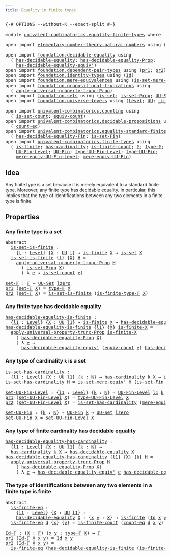 ```yaml
---
title: Equality in finite types
---
```


<pre class="Agda"><a id="50" class="Symbol">{-#</a> <a id="54" class="Keyword">OPTIONS</a> <a id="62" class="Pragma">--without-K</a> <a id="74" class="Pragma">--exact-split</a> <a id="88" class="Symbol">#-}</a>

<a id="93" class="Keyword">module</a> <a id="100" href="univalent-combinatorics.equality-finite-types.html" class="Module">univalent-combinatorics.equality-finite-types</a> <a id="146" class="Keyword">where</a>

<a id="153" class="Keyword">open</a> <a id="158" class="Keyword">import</a> <a id="165" href="elementary-number-theory.natural-numbers.html" class="Module">elementary-number-theory.natural-numbers</a> <a id="206" class="Keyword">using</a> <a id="212" class="Symbol">(</a><a id="213" href="elementary-number-theory.natural-numbers.html#1444" class="Datatype">ℕ</a><a id="214" class="Symbol">)</a>

<a id="217" class="Keyword">open</a> <a id="222" class="Keyword">import</a> <a id="229" href="foundation.decidable-equality.html" class="Module">foundation.decidable-equality</a> <a id="259" class="Keyword">using</a>
  <a id="267" class="Symbol">(</a> <a id="269" href="foundation.decidable-equality.html#1785" class="Function">has-decidable-equality</a><a id="291" class="Symbol">;</a> <a id="293" href="foundation.decidable-equality.html#7766" class="Function">has-decidable-equality-Prop</a><a id="320" class="Symbol">;</a>
    <a id="326" href="foundation.decidable-equality.html#4811" class="Function">has-decidable-equality-equiv&#39;</a><a id="355" class="Symbol">)</a>
<a id="357" class="Keyword">open</a> <a id="362" class="Keyword">import</a> <a id="369" href="foundation.dependent-pair-types.html" class="Module">foundation.dependent-pair-types</a> <a id="401" class="Keyword">using</a> <a id="407" class="Symbol">(</a><a id="408" href="foundation-core.dependent-pair-types.html#592" class="Field">pr1</a><a id="411" class="Symbol">;</a> <a id="413" href="foundation-core.dependent-pair-types.html#604" class="Field">pr2</a><a id="416" class="Symbol">)</a>
<a id="418" class="Keyword">open</a> <a id="423" class="Keyword">import</a> <a id="430" href="foundation.identity-types.html" class="Module">foundation.identity-types</a> <a id="456" class="Keyword">using</a> <a id="462" class="Symbol">(</a><a id="463" href="foundation-core.identity-types.html#641" class="Datatype">Id</a><a id="465" class="Symbol">)</a>
<a id="467" class="Keyword">open</a> <a id="472" class="Keyword">import</a> <a id="479" href="foundation.mere-equivalences.html" class="Module">foundation.mere-equivalences</a> <a id="508" class="Keyword">using</a> <a id="514" class="Symbol">(</a><a id="515" href="foundation.mere-equivalences.html#3465" class="Function">is-set-mere-equiv&#39;</a><a id="533" class="Symbol">)</a>
<a id="535" class="Keyword">open</a> <a id="540" class="Keyword">import</a> <a id="547" href="foundation.propositional-truncations.html" class="Module">foundation.propositional-truncations</a> <a id="584" class="Keyword">using</a>
  <a id="592" class="Symbol">(</a> <a id="594" href="foundation.propositional-truncations.html#5581" class="Function">apply-universal-property-trunc-Prop</a><a id="629" class="Symbol">)</a>
<a id="631" class="Keyword">open</a> <a id="636" class="Keyword">import</a> <a id="643" href="foundation.sets.html" class="Module">foundation.sets</a> <a id="659" class="Keyword">using</a> <a id="665" class="Symbol">(</a><a id="666" href="foundation-core.sets.html#1099" class="Function">is-set</a><a id="672" class="Symbol">;</a> <a id="674" href="foundation.sets.html#2150" class="Function">is-set-Prop</a><a id="685" class="Symbol">;</a> <a id="687" href="foundation-core.sets.html#1177" class="Function">UU-Set</a><a id="693" class="Symbol">)</a>
<a id="695" class="Keyword">open</a> <a id="700" class="Keyword">import</a> <a id="707" href="foundation.universe-levels.html" class="Module">foundation.universe-levels</a> <a id="734" class="Keyword">using</a> <a id="740" class="Symbol">(</a><a id="741" href="Agda.Primitive.html#597" class="Postulate">Level</a><a id="746" class="Symbol">;</a> <a id="748" href="foundation-core.universe-levels.html#222" class="Primitive">UU</a><a id="750" class="Symbol">;</a> <a id="752" href="Agda.Primitive.html#810" class="Primitive Operator">_⊔_</a><a id="755" class="Symbol">;</a> <a id="757" href="Agda.Primitive.html#764" class="Primitive">lzero</a><a id="762" class="Symbol">)</a>

<a id="765" class="Keyword">open</a> <a id="770" class="Keyword">import</a> <a id="777" href="univalent-combinatorics.counting.html" class="Module">univalent-combinatorics.counting</a> <a id="810" class="Keyword">using</a>
  <a id="818" class="Symbol">(</a> <a id="820" href="univalent-combinatorics.counting.html#2336" class="Function">is-set-count</a><a id="832" class="Symbol">;</a> <a id="834" href="univalent-combinatorics.counting.html#1956" class="Function">equiv-count</a><a id="845" class="Symbol">)</a>
<a id="847" class="Keyword">open</a> <a id="852" class="Keyword">import</a> <a id="859" href="univalent-combinatorics.decidable-propositions.html" class="Module">univalent-combinatorics.decidable-propositions</a> <a id="906" class="Keyword">using</a>
  <a id="914" class="Symbol">(</a> <a id="916" href="univalent-combinatorics.decidable-propositions.html#2360" class="Function">count-eq</a><a id="924" class="Symbol">)</a>
<a id="926" class="Keyword">open</a> <a id="931" class="Keyword">import</a> <a id="938" href="univalent-combinatorics.equality-standard-finite-types.html" class="Module">univalent-combinatorics.equality-standard-finite-types</a> <a id="993" class="Keyword">using</a>
  <a id="1001" class="Symbol">(</a> <a id="1003" href="univalent-combinatorics.equality-standard-finite-types.html#2965" class="Function">has-decidable-equality-Fin</a><a id="1029" class="Symbol">;</a> <a id="1031" href="univalent-combinatorics.equality-standard-finite-types.html#3705" class="Function">is-set-Fin</a><a id="1041" class="Symbol">)</a>
<a id="1043" class="Keyword">open</a> <a id="1048" class="Keyword">import</a> <a id="1055" href="univalent-combinatorics.finite-types.html" class="Module">univalent-combinatorics.finite-types</a> <a id="1092" class="Keyword">using</a>
  <a id="1100" class="Symbol">(</a> <a id="1102" href="univalent-combinatorics.finite-types.html#3715" class="Function">is-finite</a><a id="1111" class="Symbol">;</a> <a id="1113" href="univalent-combinatorics.finite-types.html#4443" class="Function">has-cardinality</a><a id="1128" class="Symbol">;</a> <a id="1130" href="univalent-combinatorics.finite-types.html#3954" class="Function">is-finite-count</a><a id="1145" class="Symbol">;</a> <a id="1147" href="univalent-combinatorics.finite-types.html#4106" class="Function">𝔽</a><a id="1148" class="Symbol">;</a> <a id="1150" href="univalent-combinatorics.finite-types.html#4154" class="Function">type-𝔽</a><a id="1156" class="Symbol">;</a> <a id="1158" href="univalent-combinatorics.finite-types.html#4205" class="Function">is-finite-type-𝔽</a><a id="1174" class="Symbol">;</a>
    <a id="1180" href="univalent-combinatorics.finite-types.html#4620" class="Function">UU-Fin-Level</a><a id="1192" class="Symbol">;</a> <a id="1194" href="univalent-combinatorics.finite-types.html#5061" class="Function">UU-Fin</a><a id="1200" class="Symbol">;</a> <a id="1202" href="univalent-combinatorics.finite-types.html#4715" class="Function">type-UU-Fin-Level</a><a id="1219" class="Symbol">;</a> <a id="1221" href="univalent-combinatorics.finite-types.html#5123" class="Function">type-UU-Fin</a><a id="1232" class="Symbol">;</a>
    <a id="1238" href="univalent-combinatorics.finite-types.html#4821" class="Function">mere-equiv-UU-Fin-Level</a><a id="1261" class="Symbol">;</a> <a id="1263" href="univalent-combinatorics.finite-types.html#5201" class="Function">mere-equiv-UU-Fin</a><a id="1280" class="Symbol">)</a>
</pre>
## Idea

Any finite type is a set because it is merely equivalent to a standard finite type. Moreover, any finite type has decidable equality. In particular, this implies that the type of identifications between any two elements in a finite type is finite.

## Properties

### Any finite type is a set

<pre class="Agda"><a id="1598" class="Keyword">abstract</a>
  <a id="is-set-is-finite"></a><a id="1609" href="univalent-combinatorics.equality-finite-types.html#1609" class="Function">is-set-is-finite</a> <a id="1626" class="Symbol">:</a>
    <a id="1632" class="Symbol">{</a><a id="1633" href="univalent-combinatorics.equality-finite-types.html#1633" class="Bound">l</a> <a id="1635" class="Symbol">:</a> <a id="1637" href="Agda.Primitive.html#597" class="Postulate">Level</a><a id="1642" class="Symbol">}</a> <a id="1644" class="Symbol">{</a><a id="1645" href="univalent-combinatorics.equality-finite-types.html#1645" class="Bound">X</a> <a id="1647" class="Symbol">:</a> <a id="1649" href="foundation-core.universe-levels.html#222" class="Primitive">UU</a> <a id="1652" href="univalent-combinatorics.equality-finite-types.html#1633" class="Bound">l</a><a id="1653" class="Symbol">}</a> <a id="1655" class="Symbol">→</a> <a id="1657" href="univalent-combinatorics.finite-types.html#3715" class="Function">is-finite</a> <a id="1667" href="univalent-combinatorics.equality-finite-types.html#1645" class="Bound">X</a> <a id="1669" class="Symbol">→</a> <a id="1671" href="foundation-core.sets.html#1099" class="Function">is-set</a> <a id="1678" href="univalent-combinatorics.equality-finite-types.html#1645" class="Bound">X</a>
  <a id="1682" href="univalent-combinatorics.equality-finite-types.html#1609" class="Function">is-set-is-finite</a> <a id="1699" class="Symbol">{</a><a id="1700" href="univalent-combinatorics.equality-finite-types.html#1700" class="Bound">l</a><a id="1701" class="Symbol">}</a> <a id="1703" class="Symbol">{</a><a id="1704" href="univalent-combinatorics.equality-finite-types.html#1704" class="Bound">X</a><a id="1705" class="Symbol">}</a> <a id="1707" href="univalent-combinatorics.equality-finite-types.html#1707" class="Bound">H</a> <a id="1709" class="Symbol">=</a>
    <a id="1715" href="foundation.propositional-truncations.html#5581" class="Function">apply-universal-property-trunc-Prop</a> <a id="1751" href="univalent-combinatorics.equality-finite-types.html#1707" class="Bound">H</a>
      <a id="1759" class="Symbol">(</a> <a id="1761" href="foundation.sets.html#2150" class="Function">is-set-Prop</a> <a id="1773" href="univalent-combinatorics.equality-finite-types.html#1704" class="Bound">X</a><a id="1774" class="Symbol">)</a>
      <a id="1782" class="Symbol">(</a> <a id="1784" class="Symbol">λ</a> <a id="1786" href="univalent-combinatorics.equality-finite-types.html#1786" class="Bound">e</a> <a id="1788" class="Symbol">→</a> <a id="1790" href="univalent-combinatorics.counting.html#2336" class="Function">is-set-count</a> <a id="1803" href="univalent-combinatorics.equality-finite-types.html#1786" class="Bound">e</a><a id="1804" class="Symbol">)</a>

<a id="set-𝔽"></a><a id="1807" href="univalent-combinatorics.equality-finite-types.html#1807" class="Function">set-𝔽</a> <a id="1813" class="Symbol">:</a> <a id="1815" href="univalent-combinatorics.finite-types.html#4106" class="Function">𝔽</a> <a id="1817" class="Symbol">→</a> <a id="1819" href="foundation-core.sets.html#1177" class="Function">UU-Set</a> <a id="1826" href="Agda.Primitive.html#764" class="Primitive">lzero</a>
<a id="1832" href="foundation-core.dependent-pair-types.html#592" class="Field">pr1</a> <a id="1836" class="Symbol">(</a><a id="1837" href="univalent-combinatorics.equality-finite-types.html#1807" class="Function">set-𝔽</a> <a id="1843" href="univalent-combinatorics.equality-finite-types.html#1843" class="Bound">X</a><a id="1844" class="Symbol">)</a> <a id="1846" class="Symbol">=</a> <a id="1848" href="univalent-combinatorics.finite-types.html#4154" class="Function">type-𝔽</a> <a id="1855" href="univalent-combinatorics.equality-finite-types.html#1843" class="Bound">X</a>
<a id="1857" href="foundation-core.dependent-pair-types.html#604" class="Field">pr2</a> <a id="1861" class="Symbol">(</a><a id="1862" href="univalent-combinatorics.equality-finite-types.html#1807" class="Function">set-𝔽</a> <a id="1868" href="univalent-combinatorics.equality-finite-types.html#1868" class="Bound">X</a><a id="1869" class="Symbol">)</a> <a id="1871" class="Symbol">=</a> <a id="1873" href="univalent-combinatorics.equality-finite-types.html#1609" class="Function">is-set-is-finite</a> <a id="1890" class="Symbol">(</a><a id="1891" href="univalent-combinatorics.finite-types.html#4205" class="Function">is-finite-type-𝔽</a> <a id="1908" href="univalent-combinatorics.equality-finite-types.html#1868" class="Bound">X</a><a id="1909" class="Symbol">)</a>
</pre>
### Any finite type has decidable equality

<pre class="Agda"><a id="has-decidable-equality-is-finite"></a><a id="1968" href="univalent-combinatorics.equality-finite-types.html#1968" class="Function">has-decidable-equality-is-finite</a> <a id="2001" class="Symbol">:</a>
  <a id="2005" class="Symbol">{</a><a id="2006" href="univalent-combinatorics.equality-finite-types.html#2006" class="Bound">l1</a> <a id="2009" class="Symbol">:</a> <a id="2011" href="Agda.Primitive.html#597" class="Postulate">Level</a><a id="2016" class="Symbol">}</a> <a id="2018" class="Symbol">{</a><a id="2019" href="univalent-combinatorics.equality-finite-types.html#2019" class="Bound">X</a> <a id="2021" class="Symbol">:</a> <a id="2023" href="foundation-core.universe-levels.html#222" class="Primitive">UU</a> <a id="2026" href="univalent-combinatorics.equality-finite-types.html#2006" class="Bound">l1</a><a id="2028" class="Symbol">}</a> <a id="2030" class="Symbol">→</a> <a id="2032" href="univalent-combinatorics.finite-types.html#3715" class="Function">is-finite</a> <a id="2042" href="univalent-combinatorics.equality-finite-types.html#2019" class="Bound">X</a> <a id="2044" class="Symbol">→</a> <a id="2046" href="foundation.decidable-equality.html#1785" class="Function">has-decidable-equality</a> <a id="2069" href="univalent-combinatorics.equality-finite-types.html#2019" class="Bound">X</a>
<a id="2071" href="univalent-combinatorics.equality-finite-types.html#1968" class="Function">has-decidable-equality-is-finite</a> <a id="2104" class="Symbol">{</a><a id="2105" href="univalent-combinatorics.equality-finite-types.html#2105" class="Bound">l1</a><a id="2107" class="Symbol">}</a> <a id="2109" class="Symbol">{</a><a id="2110" href="univalent-combinatorics.equality-finite-types.html#2110" class="Bound">X</a><a id="2111" class="Symbol">}</a> <a id="2113" href="univalent-combinatorics.equality-finite-types.html#2113" class="Bound">is-finite-X</a> <a id="2125" class="Symbol">=</a>
  <a id="2129" href="foundation.propositional-truncations.html#5581" class="Function">apply-universal-property-trunc-Prop</a> <a id="2165" href="univalent-combinatorics.equality-finite-types.html#2113" class="Bound">is-finite-X</a>
    <a id="2181" class="Symbol">(</a> <a id="2183" href="foundation.decidable-equality.html#7766" class="Function">has-decidable-equality-Prop</a> <a id="2211" href="univalent-combinatorics.equality-finite-types.html#2110" class="Bound">X</a><a id="2212" class="Symbol">)</a>
    <a id="2218" class="Symbol">(</a> <a id="2220" class="Symbol">λ</a> <a id="2222" href="univalent-combinatorics.equality-finite-types.html#2222" class="Bound">e</a> <a id="2224" class="Symbol">→</a>
      <a id="2232" href="foundation.decidable-equality.html#4811" class="Function">has-decidable-equality-equiv&#39;</a> <a id="2262" class="Symbol">(</a><a id="2263" href="univalent-combinatorics.counting.html#1956" class="Function">equiv-count</a> <a id="2275" href="univalent-combinatorics.equality-finite-types.html#2222" class="Bound">e</a><a id="2276" class="Symbol">)</a> <a id="2278" href="univalent-combinatorics.equality-standard-finite-types.html#2965" class="Function">has-decidable-equality-Fin</a><a id="2304" class="Symbol">)</a>
</pre>
### Any type of cardinality `k` is a set

<pre class="Agda"><a id="is-set-has-cardinality"></a><a id="2361" href="univalent-combinatorics.equality-finite-types.html#2361" class="Function">is-set-has-cardinality</a> <a id="2384" class="Symbol">:</a>
  <a id="2388" class="Symbol">{</a><a id="2389" href="univalent-combinatorics.equality-finite-types.html#2389" class="Bound">l1</a> <a id="2392" class="Symbol">:</a> <a id="2394" href="Agda.Primitive.html#597" class="Postulate">Level</a><a id="2399" class="Symbol">}</a> <a id="2401" class="Symbol">{</a><a id="2402" href="univalent-combinatorics.equality-finite-types.html#2402" class="Bound">X</a> <a id="2404" class="Symbol">:</a> <a id="2406" href="foundation-core.universe-levels.html#222" class="Primitive">UU</a> <a id="2409" href="univalent-combinatorics.equality-finite-types.html#2389" class="Bound">l1</a><a id="2411" class="Symbol">}</a> <a id="2413" class="Symbol">{</a><a id="2414" href="univalent-combinatorics.equality-finite-types.html#2414" class="Bound">k</a> <a id="2416" class="Symbol">:</a> <a id="2418" href="elementary-number-theory.natural-numbers.html#1444" class="Datatype">ℕ</a><a id="2419" class="Symbol">}</a> <a id="2421" class="Symbol">→</a> <a id="2423" href="univalent-combinatorics.finite-types.html#4443" class="Function">has-cardinality</a> <a id="2439" href="univalent-combinatorics.equality-finite-types.html#2414" class="Bound">k</a> <a id="2441" href="univalent-combinatorics.equality-finite-types.html#2402" class="Bound">X</a> <a id="2443" class="Symbol">→</a> <a id="2445" href="foundation-core.sets.html#1099" class="Function">is-set</a> <a id="2452" href="univalent-combinatorics.equality-finite-types.html#2402" class="Bound">X</a>
<a id="2454" href="univalent-combinatorics.equality-finite-types.html#2361" class="Function">is-set-has-cardinality</a> <a id="2477" href="univalent-combinatorics.equality-finite-types.html#2477" class="Bound">H</a> <a id="2479" class="Symbol">=</a> <a id="2481" href="foundation.mere-equivalences.html#3465" class="Function">is-set-mere-equiv&#39;</a> <a id="2500" href="univalent-combinatorics.equality-finite-types.html#2477" class="Bound">H</a> <a id="2502" class="Symbol">(</a><a id="2503" href="univalent-combinatorics.equality-standard-finite-types.html#3705" class="Function">is-set-Fin</a> <a id="2514" class="Symbol">_)</a>

<a id="set-UU-Fin-Level"></a><a id="2518" href="univalent-combinatorics.equality-finite-types.html#2518" class="Function">set-UU-Fin-Level</a> <a id="2535" class="Symbol">:</a> <a id="2537" class="Symbol">{</a><a id="2538" href="univalent-combinatorics.equality-finite-types.html#2538" class="Bound">l1</a> <a id="2541" class="Symbol">:</a> <a id="2543" href="Agda.Primitive.html#597" class="Postulate">Level</a><a id="2548" class="Symbol">}</a> <a id="2550" class="Symbol">{</a><a id="2551" href="univalent-combinatorics.equality-finite-types.html#2551" class="Bound">k</a> <a id="2553" class="Symbol">:</a> <a id="2555" href="elementary-number-theory.natural-numbers.html#1444" class="Datatype">ℕ</a><a id="2556" class="Symbol">}</a> <a id="2558" class="Symbol">→</a> <a id="2560" href="univalent-combinatorics.finite-types.html#4620" class="Function">UU-Fin-Level</a> <a id="2573" href="univalent-combinatorics.equality-finite-types.html#2538" class="Bound">l1</a> <a id="2576" href="univalent-combinatorics.equality-finite-types.html#2551" class="Bound">k</a> <a id="2578" class="Symbol">→</a> <a id="2580" href="foundation-core.sets.html#1177" class="Function">UU-Set</a> <a id="2587" href="univalent-combinatorics.equality-finite-types.html#2538" class="Bound">l1</a>
<a id="2590" href="foundation-core.dependent-pair-types.html#592" class="Field">pr1</a> <a id="2594" class="Symbol">(</a><a id="2595" href="univalent-combinatorics.equality-finite-types.html#2518" class="Function">set-UU-Fin-Level</a> <a id="2612" href="univalent-combinatorics.equality-finite-types.html#2612" class="Bound">X</a><a id="2613" class="Symbol">)</a> <a id="2615" class="Symbol">=</a> <a id="2617" href="univalent-combinatorics.finite-types.html#4715" class="Function">type-UU-Fin-Level</a> <a id="2635" href="univalent-combinatorics.equality-finite-types.html#2612" class="Bound">X</a>
<a id="2637" href="foundation-core.dependent-pair-types.html#604" class="Field">pr2</a> <a id="2641" class="Symbol">(</a><a id="2642" href="univalent-combinatorics.equality-finite-types.html#2518" class="Function">set-UU-Fin-Level</a> <a id="2659" href="univalent-combinatorics.equality-finite-types.html#2659" class="Bound">X</a><a id="2660" class="Symbol">)</a> <a id="2662" class="Symbol">=</a> <a id="2664" href="univalent-combinatorics.equality-finite-types.html#2361" class="Function">is-set-has-cardinality</a> <a id="2687" class="Symbol">(</a><a id="2688" href="univalent-combinatorics.finite-types.html#4821" class="Function">mere-equiv-UU-Fin-Level</a> <a id="2712" href="univalent-combinatorics.equality-finite-types.html#2659" class="Bound">X</a><a id="2713" class="Symbol">)</a>

<a id="set-UU-Fin"></a><a id="2716" href="univalent-combinatorics.equality-finite-types.html#2716" class="Function">set-UU-Fin</a> <a id="2727" class="Symbol">:</a> <a id="2729" class="Symbol">{</a><a id="2730" href="univalent-combinatorics.equality-finite-types.html#2730" class="Bound">k</a> <a id="2732" class="Symbol">:</a> <a id="2734" href="elementary-number-theory.natural-numbers.html#1444" class="Datatype">ℕ</a><a id="2735" class="Symbol">}</a> <a id="2737" class="Symbol">→</a> <a id="2739" href="univalent-combinatorics.finite-types.html#5061" class="Function">UU-Fin</a> <a id="2746" href="univalent-combinatorics.equality-finite-types.html#2730" class="Bound">k</a> <a id="2748" class="Symbol">→</a> <a id="2750" href="foundation-core.sets.html#1177" class="Function">UU-Set</a> <a id="2757" href="Agda.Primitive.html#764" class="Primitive">lzero</a>
<a id="2763" href="univalent-combinatorics.equality-finite-types.html#2716" class="Function">set-UU-Fin</a> <a id="2774" href="univalent-combinatorics.equality-finite-types.html#2774" class="Bound">X</a> <a id="2776" class="Symbol">=</a> <a id="2778" href="univalent-combinatorics.equality-finite-types.html#2518" class="Function">set-UU-Fin-Level</a> <a id="2795" href="univalent-combinatorics.equality-finite-types.html#2774" class="Bound">X</a>
</pre>
### Any type of finite cardinality has decidable equality

<pre class="Agda"><a id="has-decidable-equality-has-cardinality"></a><a id="2869" href="univalent-combinatorics.equality-finite-types.html#2869" class="Function">has-decidable-equality-has-cardinality</a> <a id="2908" class="Symbol">:</a>
  <a id="2912" class="Symbol">{</a><a id="2913" href="univalent-combinatorics.equality-finite-types.html#2913" class="Bound">l1</a> <a id="2916" class="Symbol">:</a> <a id="2918" href="Agda.Primitive.html#597" class="Postulate">Level</a><a id="2923" class="Symbol">}</a> <a id="2925" class="Symbol">{</a><a id="2926" href="univalent-combinatorics.equality-finite-types.html#2926" class="Bound">X</a> <a id="2928" class="Symbol">:</a> <a id="2930" href="foundation-core.universe-levels.html#222" class="Primitive">UU</a> <a id="2933" href="univalent-combinatorics.equality-finite-types.html#2913" class="Bound">l1</a><a id="2935" class="Symbol">}</a> <a id="2937" class="Symbol">{</a><a id="2938" href="univalent-combinatorics.equality-finite-types.html#2938" class="Bound">k</a> <a id="2940" class="Symbol">:</a> <a id="2942" href="elementary-number-theory.natural-numbers.html#1444" class="Datatype">ℕ</a><a id="2943" class="Symbol">}</a> <a id="2945" class="Symbol">→</a>
  <a id="2949" href="univalent-combinatorics.finite-types.html#4443" class="Function">has-cardinality</a> <a id="2965" href="univalent-combinatorics.equality-finite-types.html#2938" class="Bound">k</a> <a id="2967" href="univalent-combinatorics.equality-finite-types.html#2926" class="Bound">X</a> <a id="2969" class="Symbol">→</a> <a id="2971" href="foundation.decidable-equality.html#1785" class="Function">has-decidable-equality</a> <a id="2994" href="univalent-combinatorics.equality-finite-types.html#2926" class="Bound">X</a>
<a id="2996" href="univalent-combinatorics.equality-finite-types.html#2869" class="Function">has-decidable-equality-has-cardinality</a> <a id="3035" class="Symbol">{</a><a id="3036" href="univalent-combinatorics.equality-finite-types.html#3036" class="Bound">l1</a><a id="3038" class="Symbol">}</a> <a id="3040" class="Symbol">{</a><a id="3041" href="univalent-combinatorics.equality-finite-types.html#3041" class="Bound">X</a><a id="3042" class="Symbol">}</a> <a id="3044" class="Symbol">{</a><a id="3045" href="univalent-combinatorics.equality-finite-types.html#3045" class="Bound">k</a><a id="3046" class="Symbol">}</a> <a id="3048" href="univalent-combinatorics.equality-finite-types.html#3048" class="Bound">H</a> <a id="3050" class="Symbol">=</a>
  <a id="3054" href="foundation.propositional-truncations.html#5581" class="Function">apply-universal-property-trunc-Prop</a> <a id="3090" href="univalent-combinatorics.equality-finite-types.html#3048" class="Bound">H</a>
    <a id="3096" class="Symbol">(</a> <a id="3098" href="foundation.decidable-equality.html#7766" class="Function">has-decidable-equality-Prop</a> <a id="3126" href="univalent-combinatorics.equality-finite-types.html#3041" class="Bound">X</a><a id="3127" class="Symbol">)</a>
    <a id="3133" class="Symbol">(</a> <a id="3135" class="Symbol">λ</a> <a id="3137" href="univalent-combinatorics.equality-finite-types.html#3137" class="Bound">e</a> <a id="3139" class="Symbol">→</a> <a id="3141" href="foundation.decidable-equality.html#4811" class="Function">has-decidable-equality-equiv&#39;</a> <a id="3171" href="univalent-combinatorics.equality-finite-types.html#3137" class="Bound">e</a> <a id="3173" href="univalent-combinatorics.equality-standard-finite-types.html#2965" class="Function">has-decidable-equality-Fin</a><a id="3199" class="Symbol">)</a>
</pre>
### The type of identifications between any two elements in a finite type is finite

<pre class="Agda"><a id="3299" class="Keyword">abstract</a>
  <a id="is-finite-eq"></a><a id="3310" href="univalent-combinatorics.equality-finite-types.html#3310" class="Function">is-finite-eq</a> <a id="3323" class="Symbol">:</a>
    <a id="3329" class="Symbol">{</a><a id="3330" href="univalent-combinatorics.equality-finite-types.html#3330" class="Bound">l1</a> <a id="3333" class="Symbol">:</a> <a id="3335" href="Agda.Primitive.html#597" class="Postulate">Level</a><a id="3340" class="Symbol">}</a> <a id="3342" class="Symbol">{</a><a id="3343" href="univalent-combinatorics.equality-finite-types.html#3343" class="Bound">X</a> <a id="3345" class="Symbol">:</a> <a id="3347" href="foundation-core.universe-levels.html#222" class="Primitive">UU</a> <a id="3350" href="univalent-combinatorics.equality-finite-types.html#3330" class="Bound">l1</a><a id="3352" class="Symbol">}</a> <a id="3354" class="Symbol">→</a>
    <a id="3360" href="foundation.decidable-equality.html#1785" class="Function">has-decidable-equality</a> <a id="3383" href="univalent-combinatorics.equality-finite-types.html#3343" class="Bound">X</a> <a id="3385" class="Symbol">→</a> <a id="3387" class="Symbol">{</a><a id="3388" href="univalent-combinatorics.equality-finite-types.html#3388" class="Bound">x</a> <a id="3390" href="univalent-combinatorics.equality-finite-types.html#3390" class="Bound">y</a> <a id="3392" class="Symbol">:</a> <a id="3394" href="univalent-combinatorics.equality-finite-types.html#3343" class="Bound">X</a><a id="3395" class="Symbol">}</a> <a id="3397" class="Symbol">→</a> <a id="3399" href="univalent-combinatorics.finite-types.html#3715" class="Function">is-finite</a> <a id="3409" class="Symbol">(</a><a id="3410" href="foundation-core.identity-types.html#641" class="Datatype">Id</a> <a id="3413" href="univalent-combinatorics.equality-finite-types.html#3388" class="Bound">x</a> <a id="3415" href="univalent-combinatorics.equality-finite-types.html#3390" class="Bound">y</a><a id="3416" class="Symbol">)</a>
  <a id="3420" href="univalent-combinatorics.equality-finite-types.html#3310" class="Function">is-finite-eq</a> <a id="3433" href="univalent-combinatorics.equality-finite-types.html#3433" class="Bound">d</a> <a id="3435" class="Symbol">{</a><a id="3436" href="univalent-combinatorics.equality-finite-types.html#3436" class="Bound">x</a><a id="3437" class="Symbol">}</a> <a id="3439" class="Symbol">{</a><a id="3440" href="univalent-combinatorics.equality-finite-types.html#3440" class="Bound">y</a><a id="3441" class="Symbol">}</a> <a id="3443" class="Symbol">=</a> <a id="3445" href="univalent-combinatorics.finite-types.html#3954" class="Function">is-finite-count</a> <a id="3461" class="Symbol">(</a><a id="3462" href="univalent-combinatorics.decidable-propositions.html#2360" class="Function">count-eq</a> <a id="3471" href="univalent-combinatorics.equality-finite-types.html#3433" class="Bound">d</a> <a id="3473" href="univalent-combinatorics.equality-finite-types.html#3436" class="Bound">x</a> <a id="3475" href="univalent-combinatorics.equality-finite-types.html#3440" class="Bound">y</a><a id="3476" class="Symbol">)</a>

<a id="Id-𝔽"></a><a id="3479" href="univalent-combinatorics.equality-finite-types.html#3479" class="Function">Id-𝔽</a> <a id="3484" class="Symbol">:</a> <a id="3486" class="Symbol">(</a><a id="3487" href="univalent-combinatorics.equality-finite-types.html#3487" class="Bound">X</a> <a id="3489" class="Symbol">:</a> <a id="3491" href="univalent-combinatorics.finite-types.html#4106" class="Function">𝔽</a><a id="3492" class="Symbol">)</a> <a id="3494" class="Symbol">(</a><a id="3495" href="univalent-combinatorics.equality-finite-types.html#3495" class="Bound">x</a> <a id="3497" href="univalent-combinatorics.equality-finite-types.html#3497" class="Bound">y</a> <a id="3499" class="Symbol">:</a> <a id="3501" href="univalent-combinatorics.finite-types.html#4154" class="Function">type-𝔽</a> <a id="3508" href="univalent-combinatorics.equality-finite-types.html#3487" class="Bound">X</a><a id="3509" class="Symbol">)</a> <a id="3511" class="Symbol">→</a> <a id="3513" href="univalent-combinatorics.finite-types.html#4106" class="Function">𝔽</a>
<a id="3515" href="foundation-core.dependent-pair-types.html#592" class="Field">pr1</a> <a id="3519" class="Symbol">(</a><a id="3520" href="univalent-combinatorics.equality-finite-types.html#3479" class="Function">Id-𝔽</a> <a id="3525" href="univalent-combinatorics.equality-finite-types.html#3525" class="Bound">X</a> <a id="3527" href="univalent-combinatorics.equality-finite-types.html#3527" class="Bound">x</a> <a id="3529" href="univalent-combinatorics.equality-finite-types.html#3529" class="Bound">y</a><a id="3530" class="Symbol">)</a> <a id="3532" class="Symbol">=</a> <a id="3534" href="foundation-core.identity-types.html#641" class="Datatype">Id</a> <a id="3537" href="univalent-combinatorics.equality-finite-types.html#3527" class="Bound">x</a> <a id="3539" href="univalent-combinatorics.equality-finite-types.html#3529" class="Bound">y</a>
<a id="3541" href="foundation-core.dependent-pair-types.html#604" class="Field">pr2</a> <a id="3545" class="Symbol">(</a><a id="3546" href="univalent-combinatorics.equality-finite-types.html#3479" class="Function">Id-𝔽</a> <a id="3551" href="univalent-combinatorics.equality-finite-types.html#3551" class="Bound">X</a> <a id="3553" href="univalent-combinatorics.equality-finite-types.html#3553" class="Bound">x</a> <a id="3555" href="univalent-combinatorics.equality-finite-types.html#3555" class="Bound">y</a><a id="3556" class="Symbol">)</a> <a id="3558" class="Symbol">=</a>
  <a id="3562" href="univalent-combinatorics.equality-finite-types.html#3310" class="Function">is-finite-eq</a> <a id="3575" class="Symbol">(</a><a id="3576" href="univalent-combinatorics.equality-finite-types.html#1968" class="Function">has-decidable-equality-is-finite</a> <a id="3609" class="Symbol">(</a><a id="3610" href="univalent-combinatorics.finite-types.html#4205" class="Function">is-finite-type-𝔽</a> <a id="3627" href="univalent-combinatorics.equality-finite-types.html#3551" class="Bound">X</a><a id="3628" class="Symbol">))</a>
</pre>
